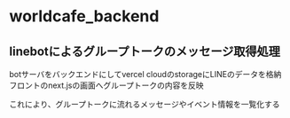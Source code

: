 # worldcafe_backend

## linebotによるグループトークのメッセージ取得処理
botサーバをバックエンドにしてvercel cloudのstorageにLINEのデータを格納
フロントのnext.jsの画面へグループトークの内容を反映

これにより、グループトークに流れるメッセージやイベント情報を一覧化する